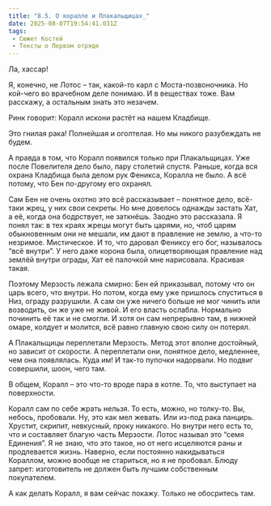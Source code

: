 ```yaml
---
title: "8.5. О коралле и Плакальщицах_"
date: 2025-08-07T19:54:41.031Z
tags:
 - Сюжет Костей
 - Тексты о Первом отряде
---
```


Ла, хассар!

Я, конечно, не Лотос – так, какой-то карл с Моста-позвоночника. Но
кой-чего во врачебном деле понимаю. И в веществах тоже. Вам расскажу, а
остальным знать это незачем.

Ринк говорит: Коралл искони растёт на нашем Кладбище.

Это гнилая рака! Полнейшая и оголтелая. Но мы никого разубеждать не
будем.

А правда в том, что Коралл появился только при Плакальщицах. Уже после
Повелителя дело было, пару столетий спустя. Раньше, когда вся охрана
Кладбища была делом рук Феникса, Коралла не было. А всё потому, что Бен
по-другому его охранял.

Сам Бен не очень охотно это всё рассказывает – понятное дело, всё-таки
жрец, у них свои секреты. Но мне довелось однажды застать Хат, а её,
когда она бодрствует, не заткнёшь. Заодно это рассказала. Я понял так: в
тех краях жрецы могут быть царями, но, чтоб царям обыкновенным они не
мешали, им дают в правление не землю, а что-то незримое. Мистическое. И
то, что даровал Фениксу его бог, называлось “всё внутри”. У него даже
корона была, олицетворяющая правление над землёй внутри ограды, Хат её
палочкой мне нарисовала. Красивая такая.

Поэтому Мерзость лежала смирно: Бен ей приказывал, потому что он царь
всего, что внутри. Но потом, когда ему уже пришлось спуститься в Низ,
ограду разрушили. А сам он уже ничего больше не мог чинить или
возводить, он же уже не живой. И его власть ослабла. Нормально починить
её так и не смогли. И хотя он сам непрерывно там, в нижней омаре,
колдует и молится, всё равно главную свою силу он потерял.

А Плакальщицы переплетали Мерзость. Метод этот вполне достойный, но
зависит от скорости. А переплетали они, понятное дело, медленнее, чем
она появлялась. Куда им! И так-то пупочки надорвали. Но подвиг
совершили, шоон, чего там.

В общем, Коралл – это что-то вроде пара в котле. То, что выступает на
поверхности.

Коралл сам по себе жрать нельзя. То есть, можно, но толку-то. Вы,
небось, пробовали. Ну, это как мел жевать. Или из-под рака панцирь.
Хрустит, скрипит, невкусный, проку никакого. Но внутри него есть то, что
и составляет благую часть Мерзости. Лотос называл это “семя Единения”. Я
не знаю, что это такое, но от него исцеляются раны и продлевается жизнь.
Наверно, если постоянно накидываться Кораллом, можно вообще не
стариться, но я не пробовал. Блюду запрет: изготовитель не должен быть
лучшим собственным покупателем.

А как делать Коралл, я вам сейчас покажу. Только не обосритесь там.
